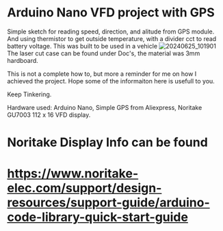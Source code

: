 # Arduino Nano VFD project with GPS
Simple sketch for reading speed, direction, and alitude from GPS module. And using thermistor to get outside temperature, with a divider cct to read battery voltage.
This was built to be used in a vehicle
![20240625_101901](https://github.com/wanderingmoose/Arduino-VFD-Display-GPS/assets/12417916/3f61c8b3-9397-4eca-b3a9-ca1500045eaa)
The laser cut case can be found under Doc's, the material was 3mm hardboard.


This is not a complete how to, but more a reminder for me on how I achieved the project.
Hope some of the informaiton here is usefull to you.

Keep Tinkering.

Hardware used:
Arduino Nano,
Simple GPS from Aliexpress,
Noritake GU7003 112 x 16 VFD display.

# Noritake Display Info can be found 
# https://www.noritake-elec.com/support/design-resources/support-guide/arduino-code-library-quick-start-guide


 
